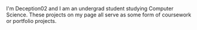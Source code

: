 I'm Deception02 and I am an undergrad student studying Computer Science. These projects on my page all serve
as some form of coursework or portfolio projects.

<!---
Deception02/Deception02 is a ✨ special ✨ repository because its `README.md` (this file) appears on your GitHub profile.
You can click the Preview link to take a look at your changes.
--->
